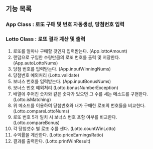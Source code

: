 ## **기능 목록**

### App Class : 로또 구매 및 번호 자동생성, 당첨번호 입력

### Lotto Class : 로또 결과 계산 및 출력

1. 로또를 얼마나 구매할 것인지 입력받는다. (App.lottoAmount)
2. 랜덤으로 구입한 수량만큼의 로또 번호를 출력 및 저장한다. (App.autoLottoNums)
3. 당첨 번호를 입력받는다. (App.inputWinningNums)
4. 당첨번호 예외처리 (Lotto.validate)
5. 보너스 번호를 입력받는다. (App.inputBonusNums)
6. 보너스 번호 예외처리 (Lotto.bonusNumberException)
7. 배열에 주어진 숫자와 같은 숫자가 있으면 그 수를 세는 메소드를 구현한다. (Lotto.isMatching)
8. 위 메소드를 이용하여 당첨번호와 내가 구매한 로또의 번호들을 비교한다. (Lotto.compareLottoNums)
9. 로또 번호 5개 일치 시 보너스 번호 포함 여부를 비교한다. (Lotto.compareBonus)
10. 각 당첨갯수 별 로또 수를 센다. (Lotto.countWinLotto)
11. 수익률을 계산한다. (Lotto.priceEarningsRatio)
12. 결과를 출력한다. (Lotto.printWinResult)
